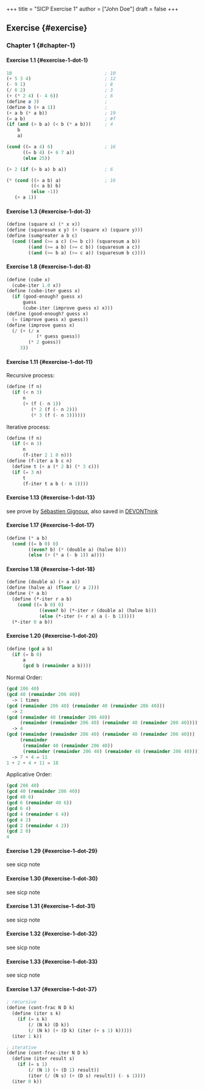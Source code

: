 +++
title = "SICP Exercise 1"
author = ["John Doe"]
draft = false
+++

## Exercise {#exercise}


### Chapter 1 {#chapter-1}


#### Exercise 1.1 {#exercise-1-dot-1}

```scheme
10                                  ; 10
(+ 5 3 4)                           ; 12
(- 9 1)                             ; 8
(/ 6 2)                             ; 3
(+ (* 2 4) (- 4 6))                 ; 6
(define a 3)                        ;
(define b (+ a 1))                  ;
(+ a b (* a b))                     ; 19
(= a b)                             ; #f
(if (and (> b a) (< b (* a b)))     ; 4
    b
    a)

(cond ((= a 4) 6)                   ; 16
      ((= b 4) (+ 6 7 a))
      (else 25))

(+ 2 (if (> b a) b a))              ; 6

(* (cond ((> a b) a)                ; 16
         ((< a b) b)
         (else -1))
   (+ a 1))
```


#### Exercise 1.3 {#exercise-1-dot-3}

```scheme
(define (square x) (* x x))
(define (squaresum x y) (+ (square x) (square y)))
(define (sumgreater a b c)
  (cond ((and (>= a c) (>= b c)) (squaresum a b))
        ((and (>= a b) (>= c b)) (squaresum a c))
        ((and (>= b a) (>= c a)) (squaresum b c))))
```


#### Exercise 1.8 {#exercise-1-dot-8}

```scheme
(define (cube x)
  (cube-iter 1.0 x))
(define (cube-iter guess x)
  (if (good-enough? guess x)
      guess
      (cube-iter (improve guess x) x)))
(define (good-enough? guess x)
  (= (improve guess x) guess))
(define (improve guess x)
  (/ (+ (/ x
           (* guess guess))
        (* 2 guess))
     3))
```


#### Exercise 1.11 {#exercise-1-dot-11}

Recursive process:

```scheme
(define (f n)
  (if (< n 3)
      n
      (+ (f (- n 1))
         (* 2 (f (- n 2)))
         (* 3 (f (- n 3))))))
```

Iterative process:

```scheme
(define (f n)
  (if (< n 3)
      n
      (f-iter 2 1 0 n)))
(define (f-iter a b c n)
  (define t (+ a (* 2 b) (* 3 c)))
  (if (= 3 n)
      t
      (f-iter t a b (- n 1))))
```


#### Exercise 1.13 {#exercise-1-dot-13}

see prove by [Sébastien Gignoux](https://codology.net/post/sicp-solution-exercise-1-13/), also saved in [DEVONThink](x-devonthink-item://957805F3-B34E-4A0C-9F5A-40FD96572D23)


#### Exercise 1.17 {#exercise-1-dot-17}

```scheme
(define (* a b)
  (cond ((= b 0) 0)
        ((even? b) (* (double a) (halve b)))
        (else (+ (* a (- b 1)) a))))
```


#### Exercise 1.18 {#exercise-1-dot-18}

```scheme
(define (double a) (+ a a))
(define (halve a) (floor (/ a 2)))
(define (* a b)
  (define (*-iter r a b)
    (cond ((= b 0) 0)
            ((even? b) (*-iter r (double a) (halve b)))
            (else (*-iter (+ r a) a (- b 1)))))
  (*-iter 0 a b))
```


#### Exercise 1.20 {#exercise-1-dot-20}

```scheme
(define (gcd a b)
  (if (= b 0)
      a
      (gcd b (remainder a b))))
```

Normal Order:

```scheme
(gcd 206 40)
(gcd 40 (remainder 206 40))
  -> 1 times
(gcd (remainder 206 40) (remainder 40 (remainder 206 40)))
  -> 2
(gcd (remainder 40 (remainder 206 40))
     (remainder (remainder 206 40) (remainder 40 (remainder 206 40))))
  -> 4
(gcd (remainder (remainder 206 40) (remainder 40 (remainder 206 40)))
     (remainder
      (remainder 40 (remainder 206 40))
      (remainder (remainder 206 40) (remainder 40 (remainder 206 40)))))
  -> 7 + 4 = 11
1 + 2 + 4 + 11 = 18
```

Applicative Order:

```scheme
(gcd 206 40)
(gcd 40 (remainder 206 40))
(gcd 40 6)
(gcd 6 (remainder 40 6))
(gcd 6 4)
(gcd 4 (remainder 6 4))
(gcd 4 2)
(gcd 2 (remainder 4 2))
(gcd 2 0)
4
```


#### Exercise 1.29 {#exercise-1-dot-29}

see sicp note


#### Exercise 1.30 {#exercise-1-dot-30}

see sicp note


#### Exercise 1.31 {#exercise-1-dot-31}

see sicp note


#### Exercise 1.32 {#exercise-1-dot-32}

see sicp note


#### Exercise 1.33 {#exercise-1-dot-33}

see sicp note


#### Exercise 1.37 {#exercise-1-dot-37}

```scheme
; recursive
(define (cont-frac N D k)
  (define (iter s k)
    (if (= s k)
        (/ (N k) (D k))
        (/ (N k) (+ (D k) (iter (+ s 1) k)))))
  (iter 1 k))

; iterative
(define (cont-frac-iter N D k)
  (define (iter result s)
    (if (= s 1)
        (/ (N 1) (+ (D 1) result))
        (iter (/ (N s) (+ (D s) result)) (- s 1))))
  (iter 0 k))
```
